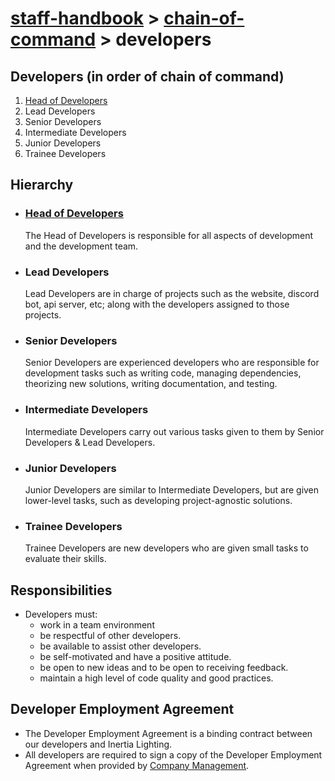 # [staff-handbook](../../README.md) > [chain-of-command](./chain-of-command.md) > developers

## Developers (in order of chain of command)
1. [Head of Developers](./team-leaders.md)
2. Lead Developers
3. Senior Developers
4. Intermediate Developers
5. Junior Developers
6. Trainee Developers

## Hierarchy
- ### [Head of Developers](./team-leaders.md)
    The Head of Developers is responsible for all aspects of development and the development team.
- ### Lead Developers
    Lead Developers are in charge of projects such as the website, discord bot, api server, etc; along with the developers assigned to those projects.
- ### Senior Developers
    Senior Developers are experienced developers who are responsible for development tasks such as writing code, managing dependencies, theorizing new solutions, writing documentation, and testing.
- ### Intermediate Developers
    Intermediate Developers carry out various tasks given to them by Senior Developers & Lead Developers.
- ### Junior Developers
    Junior Developers are similar to Intermediate Developers, but are given lower-level tasks, such as developing project-agnostic solutions.
- ### Trainee Developers
    Trainee Developers are new developers who are given small tasks to evaluate their skills.

## Responsibilities
- Developers must:
    - work in a team environment
    - be respectful of other developers.
    - be available to assist other developers.
    - be self-motivated and have a positive attitude.
    - be open to new ideas and to be open to receiving feedback.
    - maintain a high level of code quality and good practices.

## Developer Employment Agreement
- The Developer Employment Agreement is a binding contract between our developers and Inertia Lighting.
- All developers are required to sign a copy of the Developer Employment Agreement when provided by [Company Management](./company-management.md).
